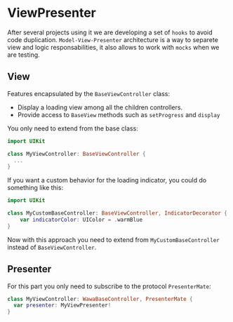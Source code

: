 # ViewPresenter

After several projects using it we are developing a set of `hooks` to avoid code duplication. `Model-View-Presenter` architecture is a way to separete view and logic responsabilities, it also allows to work with `mocks` when we are testing.

## View

Features encapsulated by the `BaseViewController` class:

* Display a loading view among all the children controllers.
* Provide access to `BaseView` methods such as `setProgress` and  `display`

You only need to extend from the base class:

```swift
import UIKit

class MyViewController: BaseViewController {
  ...
}
```

If you want a custom behavior for the loading indicator, you could do something like this:

```swift
import UIKit

class MyCustomBaseController: BaseViewController, IndicatorDecorator {
    var indicatorColor: UIColor = .warmBlue
}
```

Now with this approach you need to extend from `MyCustomBaseController` instead of `BaseViewController`.

## Presenter

For this part you only need to subscribe to the protocol `PresenterMate`:

```swift
class MyViewController: WawaBaseController, PresenterMate {
  var presenter: MyViewPresenter!
}
```